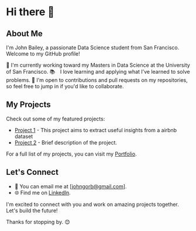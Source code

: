 # Hi there 👋

<!--
**JohnBailey2024/JohnBailey2024** is a ✨ _special_ ✨ repository because its `README.md` (this file) appears on your GitHub profile.

Here are some ideas to get you started:

- 🔭 I’m currently working on ...
- 🌱 I’m currently learning ...
- 👯 I’m looking to collaborate on ...
- 🤔 I’m looking for help with ...
- 💬 Ask me about ...
- 📫 How to reach me: ...
- 😄 Pronouns: ...
- ⚡ Fun fact: ...
-->


## About Me
I'm John Bailey, a passionate Data Science student from San Francisco. Welcome to my GitHub profile!

🌱 I'm currently working toward my Masters in Data Science at the University of San Francisco.
📚 I love learning and applying what I’ve learned to solve problems.
🤝 I'm open to contributions and pull requests on my repositories, so feel free to jump in if you'd like to collaborate.


## My Projects

Check out some of my featured projects:

- [Project 1](https://github.com/JohnBailey2024/AirBNB-NYC) - This project aims to extract useful insights from a airbnb dataset
- [Project 2](link-to-project2) - Brief description of the project.

For a full list of my projects, you can visit my [Portfolio](https://github.com/JohnBailey2024?tab=repositories).

## Let's Connect

- 📧 You can email me at [johngorb@gmail.com].
- 🌐 Find me on [LinkedIn](https://www.linkedin.com/in/john-bailey-1a131620a/).

I'm excited to connect with you and work on amazing projects together. Let's build the future!

Thanks for stopping by. 😊

